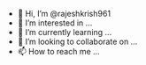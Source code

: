 - 👋 Hi, I’m @rajeshkrish961
- 👀 I’m interested in ...
- 🌱 I’m currently learning ...
- 💞️ I’m looking to collaborate on ...
- 📫 How to reach me ...

<!---
rajeshkrish961/rajeshkrish961 is a ✨ special ✨ repository because its `README.md` (this file) appears on your GitHub profile.
You can click the Preview link to take a look at your changes.
--->
